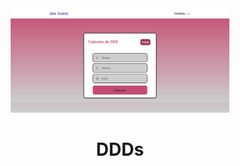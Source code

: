 <div align="center" , dis>
<img width="350px" src="./img/cadastro.png">
    <h1 align="center">
        DDDs
    </h1>
</div>
